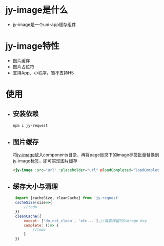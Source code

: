 # jy-image是什么

* jy-image是一个uni-app缓存组件

# jy-image特性

* 图片缓存
* 图片占位符
* 支持App、小程序，暂不支持H5

# 使用

- ## 安装依赖
   ```sh
   npm i jy-request
   ```

- ## 图片缓存
   将[jy-image](https://github.com/noveleven/jy-image/releases/download/1.0.1/jy-image.zip)放入components目录，再将page目录下的image标签批量替换到jy-image标签，即可实现图片缓存  

   ```html
   <jy-image :src="url" :placeholder="url" @loadCompleted="loadCompleted"></jy-image>
   ```

- ## 缓存大小与清理
   ```js
	import {cacheSize, cleanCache} from 'jy-request'
	cacheSize(size=>{
		//todo
	})
	cleanCache({
		except: ['do_not_clean', 'etc...'],//需要保留的Storage Key
		complete: ()=> {
			//todo
		}
	})
   ```
